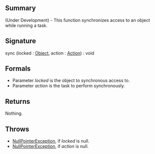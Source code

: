 ## Summary

(Under Development) - This function synchronizes access to an object while running a task.

## Signature

sync (locked : [Object](https://docs.oracle.com/javase/7/docs/api/java/lang/Object.html), action : [Action](https://mackenzie-high.github.io/autumn/javadoc/autumn/util/functors/Action.html)) : void

## Formals

+ Parameter <i>locked</i> is the object to synchronous access to.
+ Parameter <i>action</i> is the task to perform synchronously.

## Returns

Nothing.

## Throws

+ [NullPointerException](https://docs.oracle.com/javase/7/docs/api/java/lang/NullPointerException.html), if <i>locked</i> is null.
+ [NullPointerException](https://docs.oracle.com/javase/7/docs/api/java/lang/NullPointerException.html), if <i>action</i> is null.


